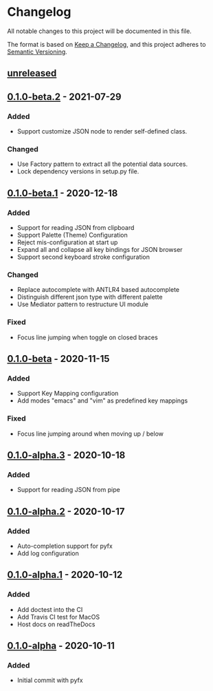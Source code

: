 # Changelog

All notable changes to this project will be documented in this file.

The format is based on [Keep a Changelog](https://keepachangelog.com/en/1.0.0/),
and this project adheres to [Semantic Versioning](https://semver.org/spec/v2.0.0.html).

## [unreleased]

## [0.1.0-beta.2] - 2021-07-29

### Added
- Support customize JSON node to render self-defined class.

### Changed
- Use Factory pattern to extract all the potential data sources.
- Lock dependency versions in setup.py file.

## [0.1.0-beta.1] - 2020-12-18

### Added
- Support for reading JSON from clipboard
- Support Palette (Theme) Configuration
- Reject mis-configuration at start up
- Expand all and collapse all key bindings for JSON browser
- Support second keyboard stroke configuration

### Changed
- Replace autocomplete with ANTLR4 based autocomplete
- Distinguish different json type with different palette
- Use Mediator pattern to restructure UI module

### Fixed
- Focus line jumping when toggle on closed braces

## [0.1.0-beta] - 2020-11-15

### Added

- Support Key Mapping configuration
- Add modes "emacs" and "vim" as predefined key mappings

### Fixed

- Focus line jumping around when moving up / below

## [0.1.0-alpha.3] - 2020-10-18

### Added

- Support for reading JSON from pipe

## [0.1.0-alpha.2] - 2020-10-17

### Added

- Auto-completion support for pyfx
- Add log configuration

## [0.1.0-alpha.1] - 2020-10-12

### Added

- Add doctest into the CI
- Add Travis CI test for MacOS
- Host docs on readTheDocs

## [0.1.0-alpha] - 2020-10-11

### Added

- Initial commit with pyfx

[unreleased]: https://github.com/cielong/pyfx/compare/v0.1.0-beta.2...HEAD
[0.1.0-beta.2]: https://github.com/cielong/pyfx/compare/v0.1.0-beta.1...v0.1.0-beta.2
[0.1.0-beta.1]: https://github.com/cielong/pyfx/compare/v0.1.0-beta...v0.1.0-beta.1
[0.1.0-beta]: https://github.com/cielong/pyfx/compare/v0.1.0-alpha.3...v0.1.0-beta
[0.1.0-alpha.3]: https://github.com/cielong/pyfx/compare/v0.1.0-alpha.2...v0.1.0-alpha.3
[0.1.0-alpha.2]: https://github.com/cielong/pyfx/compare/v0.1.0-alpha.1...v0.1.0-alpha.2
[0.1.0-alpha.1]: https://github.com/cielong/pyfx/compare/v0.1.0-alpha...v0.1.0-alpha.1
[0.1.0-alpha]: https://github.com/cielong/pyfx/v0.1.0-alpha

